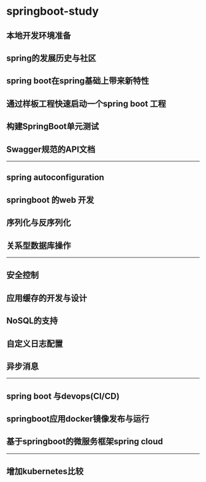 # springboot-study

## 本地开发环境准备

## spring的发展历史与社区

## spring boot在spring基础上带来新特性

## 通过样板工程快速启动一个spring boot 工程

## 构建SpringBoot单元测试

## Swagger规范的API文档

***********

## spring autoconfiguration

## springboot 的web 开发

## 序列化与反序列化

## 关系型数据库操作

**********

## 安全控制

## 应用缓存的开发与设计

## NoSQL的支持

## 自定义日志配置

## 异步消息

********

## spring boot 与devops(CI/CD)

## springboot应用docker镜像发布与运行

## 基于springboot的微服务框架spring cloud

*********

## 增加kubernetes比较







